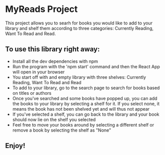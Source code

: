 # MyReads Project

This project allows you to searh for books you would like to add to your library and shelf them according to three categories: Currently Reading, Want To Read and Read. 

## To use this library right away:
* Install all the dev dependencies with npm
* Run the program with the 'npm start' command and then the React App will open in your browser
* You start off with and empty library with three shelves: Currently Reading, Want To Read and Read
* To add to your library, go to the search page to search for books based on titles or authors
* Once you've searched and some books have popped up, you can add the books to your library by selecting a shelf for it. If you select none, it means the book has not been shelved yet and will thus not appear
* If you've selected a shelf, you can go back to the library and your book should now lie on the shelf you selected
* Feel free to move your books around by selecting a different shelf or remove a book by selecting the shelf as "None"

## Enjoy!